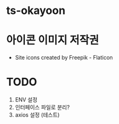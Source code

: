 # ts-okayoon

# 아이콘 이미지 저작권
- Site icons created by Freepik - Flaticon

# TODO
1. ENV 설정
2. 인터페이스 파일로 분리?
3. axios 설정 (테스트)